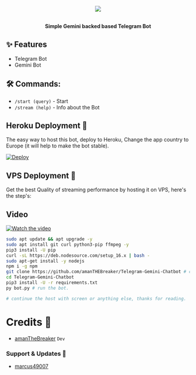 <p align="center"><a href="https://github.com/amanTHEBreaker/Telegram-Gemini-Chatbot"><img src="https://r2.erweima.ai/imgcompressed/compressed_637683e9a7037309bd03a18570db9183.webp"></a></p>
<p align="center">
    <br><b>Simple Gemini backed based Telegram Bot </b><br>
</p>

## ✨ Features
- Telegram Bot
- Gemini Bot

## 🛠 Commands:
- `/start (query)` - Start
- `/stream (help)` - Info about the Bot

## Heroku Deployment 💜
The easy way to host this bot, deploy to Heroku, Change the app country to Europe (it will help to make the bot stable).

[![Deploy](https://www.herokucdn.com/deploy/button.svg)](https://heroku.com/deploy?template=https://github.com/amanTHEBreaker/Telegram-Gemini-Chatbot/)

## VPS Deployment 📡
Get the best Quality of streaming performance by hosting it on VPS, here's the step's:

## Video 

[![Watch the video](https://i.sstatic.net/Vp2cE.png)](https://youtu.be/vt5fpE0bzSY)


```sh
sudo apt update && apt upgrade -y
sudo apt install git curl python3-pip ffmpeg -y
pip3 install -U pip
curl -sL https://deb.nodesource.com/setup_16.x | bash -
sudo apt-get install -y nodejs
npm i -g npm
git clone https://github.com/amanTHEBreaker/Telegram-Gemini-Chatbot # clone the repo.
cd Telegram-Gemini-Chatbot
pip3 install -U -r requirements.txt
py bot.py # run the bot.

# continue the host with screen or anything else, thanks for reading.
```

# Credits 💖

- [amanTheBreaker](https://github.com/amanTHEBreaker) ``Dev``

### Support & Updates 🎑
- [marcus49007](https://t.me/marcus49007)

